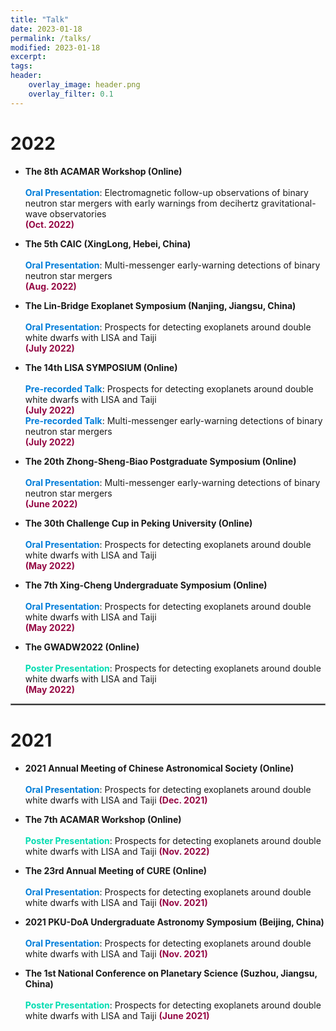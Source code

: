 ```yaml
---
title: "Talk"
date: 2023-01-18
permalink: /talks/
modified: 2023-01-18
excerpt:
tags:
header:
    overlay_image: header.png
    overlay_filter: 0.1 
---
```


# 2022

* **The 8th ACAMAR Workshop (Online)**
  <br>
  <br>
  <font color="#007DD9"><b>Oral Presentation</b></font>: 
  Electromagnetic follow-up observations of binary neutron star mergers with early warnings from decihertz gravitational-wave observatories  
  <font color="#940743"><b>(Oct. 2022)</b></font>

* **The 5th CAIC (XingLong, Hebei, China)** 
  <br>
  <br>
  <font color="#007DD9"><b>Oral Presentation</b></font>: 
  Multi-messenger early-warning detections of binary neutron star mergers  
  <font color="#940743"><b>(Aug. 2022)</b></font>

* **The Lin-Bridge Exoplanet Symposium (Nanjing, Jiangsu, China)** 
  <br>
  <br>
  <font color="#007DD9"><b>Oral Presentation</b></font>: 
  Prospects for detecting exoplanets around double white dwarfs with LISA and Taiji  
  <font color="#940743"><b>(July 2022)</b></font>

* **The 14th LISA SYMPOSIUM (Online)** 
  <br>
  <br>
  <font color="#007DD9"><b>Pre-recorded Talk</b></font>: 
  Prospects for detecting exoplanets around double white dwarfs with LISA and Taiji  
  <font color="#940743"><b>(July 2022)</b></font>
  <br>
  <font color="#007DD9"><b>Pre-recorded Talk</b></font>: 
  Multi-messenger early-warning detections of binary neutron star mergers  
  <font color="#940743"><b>(July 2022)</b></font>

* **The 20th Zhong-Sheng-Biao Postgraduate Symposium (Online)** 
  <br>
  <br>
  <font color="#007DD9"><b>Oral Presentation</b></font>: 
  Multi-messenger early-warning detections of binary neutron star mergers  
  <font color="#940743"><b>(June 2022)</b></font>

* **The 30th Challenge Cup in Peking University (Online)** 
  <br>
  <br>
  <font color="#007DD9"><b>Oral Presentation</b></font>: 
  Prospects for detecting exoplanets around double white dwarfs with LISA and Taiji  
  <font color="#940743"><b>(May 2022)</b></font>

* **The 7th Xing-Cheng Undergraduate Symposium (Online)** 
  <br>
  <br>
  <font color="#007DD9"><b>Oral Presentation</b></font>: 
  Prospects for detecting exoplanets around double white dwarfs with LISA and Taiji  
  <font color="#940743"><b>(May 2022)</b></font>

* **The GWADW2022 (Online)** 
  <br>
  <br>
  <font color="#00DCB1"><b>Poster Presentation</b></font>: 
  Prospects for detecting exoplanets around double white dwarfs with LISA and Taiji  
  <font color="#940743"><b>(May 2022)</b></font>

<hr style="border:1px solid gray">

# 2021

* **2021 Annual Meeting of Chinese Astronomical Society (Online)** 
  <br>
  <br>
  <font color="#007DD9"><b>Oral Presentation</b></font>: 
  Prospects for detecting exoplanets around double white dwarfs with LISA and Taiji
  <font color="#940743"><b>(Dec. 2021)</b></font>

* **The 7th ACAMAR Workshop (Online)** 
  <br>
  <br>
  <font color="#00DCB1"><b>Poster Presentation</b></font>: 
  Prospects for detecting exoplanets around double white dwarfs with LISA and Taiji
  <font color="#940743"><b>(Nov. 2022)</b></font>

* **The 23rd Annual Meeting of CURE (Online)** 
  <br>
  <br>
  <font color="#007DD9"><b>Oral Presentation</b></font>: 
  Prospects for detecting exoplanets around double white dwarfs with LISA and Taiji
  <font color="#940743"><b>(Nov. 2021)</b></font>

* **2021 PKU-DoA Undergraduate Astronomy Symposium (Beijing, China)** 
  <br>
  <br>
  <font color="#007DD9"><b>Oral Presentation</b></font>: 
  Prospects for detecting exoplanets around double white dwarfs with LISA and Taiji
  <font color="#940743"><b>(Nov. 2021)</b></font>

* **The 1st National Conference on Planetary Science (Suzhou, Jiangsu, China)** 
  <br>
  <br>
  <font color="#00DCB1"><b>Poster Presentation</b></font>: 
  Prospects for detecting exoplanets around double white dwarfs with LISA and Taiji
  <font color="#940743"><b>(June 2021)</b></font>








